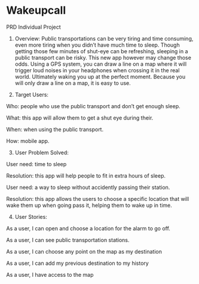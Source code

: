 # Wakeupcall
PRD Individual Project

1. Overview: Public transportations can be very tiring and time consuming, even more tiring when you didn’t have much time to sleep. Though getting those few minutes of shut-eye can be refreshing, sleeping in a public transport can be risky. This new app however may change those odds. Using a GPS system, you can draw a line on a map where it will trigger loud noises in your headphones when crossing it in the real world. Ultimately waking you up at the perfect moment. Because you will only draw a line on a map, it is easy to use.



2. Target Users:

Who: people who use the public transport and don’t get enough sleep. 

What: this app will allow them to get a shut eye during their.

When: when using the public transport. 

How: mobile app.



3. User Problem Solved: 

User need: time to sleep 

Resolution: this app will help people to fit in extra hours of sleep. 

User need: a way to sleep without accidently passing their station.

Resolution: this app allows the users to choose a specific location that will wake them up when going pass it, helping them to wake up in time.



4. User Stories: 

As a user, I can open and choose a location for the alarm to go off. 

As a user, I can see public transportation stations.

As a user, I can choose any point on the map as my destination

As a user, I can add my previous destination to my history

As a user, I have access to the map
